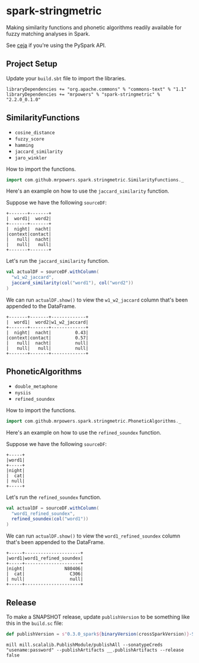 # spark-stringmetric

Making similarity functions and phonetic algorithms readily available for fuzzy matching analyses in Spark.

See [ceja](https://github.com/MrPowers/ceja) if you're using the PySpark API.

## Project Setup

Update your `build.sbt` file to import the libraries.

```
libraryDependencies += "org.apache.commons" % "commons-text" % "1.1"
libraryDependencies += "mrpowers" % "spark-stringmetric" % "2.2.0_0.1.0"
```

## SimilarityFunctions

* `cosine_distance`
* `fuzzy_score`
* `hamming`
* `jaccard_similarity`
* `jaro_winkler`

How to import the functions.

```scala
import com.github.mrpowers.spark.stringmetric.SimilarityFunctions._
```

Here's an example on how to use the `jaccard_similarity` function.

Suppose we have the following `sourceDF`:

```
+-------+-------+
|  word1|  word2|
+-------+-------+
|  night|  nacht|
|context|contact|
|   null|  nacht|
|   null|   null|
+-------+-------+
```

Let's run the `jaccard_similarity` function.

```scala
val actualDF = sourceDF.withColumn(
  "w1_w2_jaccard",
  jaccard_similarity(col("word1"), col("word2"))
)
```

We can run `actualDF.show()` to view the `w1_w2_jaccard` column that's been appended to the DataFrame.

```
+-------+-------+-------------+
|  word1|  word2|w1_w2_jaccard|
+-------+-------+-------------+
|  night|  nacht|         0.43|
|context|contact|         0.57|
|   null|  nacht|         null|
|   null|   null|         null|
+-------+-------+-------------+
```

## PhoneticAlgorithms

* `double_metaphone`
* `nysiis`
* `refined_soundex`

How to import the functions.

```scala
import com.github.mrpowers.spark.stringmetric.PhoneticAlgorithms._
```

Here's an example on how to use the `refined_soundex` function.

Suppose we have the following `sourceDF`:

```
+-----+
|word1|
+-----+
|night|
|  cat|
| null|
+-----+
```

Let's run the `refined_soundex` function.

```scala
val actualDF = sourceDF.withColumn(
  "word1_refined_soundex",
  refined_soundex(col("word1"))
)
```

We can run `actualDF.show()` to view the `word1_refined_soundex` column that's been appended to the DataFrame.

```
+-----+---------------------+
|word1|word1_refined_soundex|
+-----+---------------------+
|night|               N80406|
|  cat|                 C306|
| null|                 null|
+-----+---------------------+
```

## Release

To make a SNAPSHOT release, update `publishVersion` to be something like this in the `build.sc` file:

```scala
def publishVersion = s"0.3.0_spark${binaryVersion(crossSparkVersion)}-SNAPSHOT"
```

```
mill mill.scalalib.PublishModule/publishAll --sonatypeCreds "usename:password" --publishArtifacts __.publishArtifacts --release false
```
